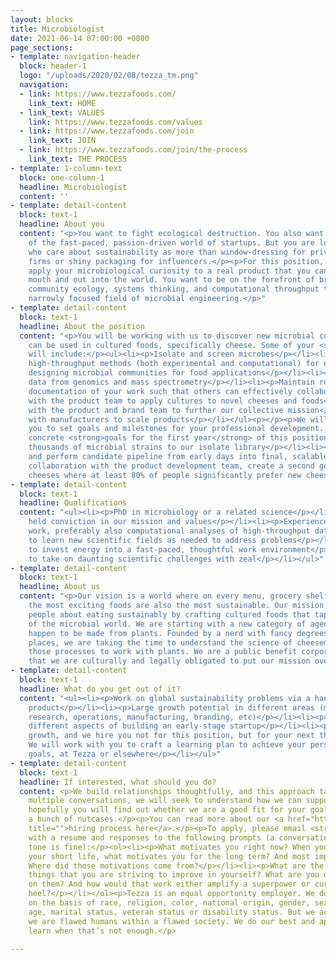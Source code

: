```yaml
---
layout: blocks
title: Microbiologist
date: 2021-06-14 07:00:00 +0000
page_sections:
- template: navigation-header
  block: header-1
  logo: "/uploads/2020/02/08/tezza_tm.png"
  navigation:
  - link: https://www.tezzafoods.com/
    link_text: HOME
  - link_text: VALUES
    link: https://www.tezzafoods.com/values
  - link: https://www.tezzafoods.com/join
    link_text: JOIN
  - link: https://www.tezzafoods.com/join/the-process
    link_text: THE PROCESS
- template: 1-column-text
  block: one-column-1
  headline: Microbiologist
  content: ''
- template: detail-content
  block: text-1
  headline: About you
  content: "<p>You want to fight ecological destruction. You also want to be a part
    of the fast-paced, passion-driven world of startups. But you are looking for people
    who care about sustainability as more than window-dressing for private equity
    firms or shiny packaging for influencers.</p><p>For this position, you want to
    apply your microbiological curiosity to a real product that you can put in your
    mouth and out into the world. You want to be on the forefront of bringing modern
    community ecology, systems thinking, and computational throughput to the still
    narrowly focused field of microbial engineering.</p>"
- template: detail-content
  block: text-1
  headline: About the position
  content: "<p>You will be working with us to discover new microbial cultures that
    can be used in cultured foods, specifically cheese. Some of your <strong>duties</strong>
    will include:</p><ul><li><p>Isolate and screen microbes</p></li><li><p>Develop
    high-throughput methods (both experimental and computational) for evaluating and
    designing microbial communities for food applications</p></li><li><p>Work with
    data from genomics and mass spectrometry</p></li><li><p>Maintain robust and reliable
    documentation of your work such that others can effectively collaborate with you</p></li><li><p>Work
    with the product team to apply cultures to novel cheeses and foods</p></li><li><p>Work
    with the product and brand team to further our collective mission</p></li><li><p>Work
    with manufacturers to scale products</p></li></ul><p></p><p>We will work with
    you to set goals and milestones for your professional development. Some of the
    concrete <strong>goals for the first year</strong> of this position are:</p><ul><li><p>Add
    thousands of microbial strains to our isolate library</p></li><li><p>Help build
    and perform candidate pipeline from early days into final, scalable products</p></li><li><p>In
    collaboration with the product development team, create a second generation of
    cheeses where at least 80% of people significantly prefer new cheese versions</p></li></ul>"
- template: detail-content
  block: text-1
  headline: Qualifications
  content: "<ul><li><p>PhD in microbiology or a related science</p></li><li><p>A deeply
    held conviction in our mission and values</p></li><li><p>Experience in experimental
    work, preferably also computational analyses of high-throughput data</p></li><li><p>Eager
    to learn new scientific fields as needed to address problems</p></li><li><p>Excited
    to invest energy into a fast-paced, thoughtful work environment</p></li><li><p>Desire
    to take on daunting scientific challenges with zeal</p></li></ul>"
- template: detail-content
  block: text-1
  headline: About us
  content: "<p>Our vision is a world where on every menu, grocery shelf, and table,
    the most exciting foods are also the most sustainable. Our mission is to excite
    people about eating sustainably by crafting cultured foods that tap into the diversity
    of the microbial world. We are starting with a new category of aged, hard cheeses—that
    happen to be made from plants. Founded by a nerd with fancy degrees from fancy
    places, we are taking the time to understand the science of cheesemaking and manipulating
    those processes to work with plants. We are a public benefit corporation, meaning
    that we are culturally and legally obligated to put our mission over money.</p>"
- template: detail-content
  block: text-1
  headline: What do you get out of it?
  content: "<ul><li><p>Work on global sustainability problems via a hands-on, tasty
    product</p></li><li><p>Large growth potential in different areas (management,
    research, operations, manufacturing, branding, etc)</p></li><li><p>Learn about
    different aspects of building an early-stage startup</p></li><li><p>We focus on
    growth, and we hire you not for this position, but for your next three positions.
    We will work with you to craft a learning plan to achieve your personal and career
    goals, at Tezza or elsewhere</p></li></ul>"
- template: detail-content
  block: text-1
  headline: If interested, what should you do?
  content: <p>We build relationships thoughtfully, and this approach takes time. Over
    multiple conversations, we will seek to understand how we can support you, and
    hopefully you will find out whether we are a good fit for your goals or simply
    a bunch of nutcases.</p><p>You can read more about our <a href="https://www.tezzafoods.com/join/the-process"
    title="">hiring process here</a>.</p><p>To apply, please email <strong>join@tezzafoods.com</strong>
    with a resume and responses to the following prompts (a conversational, unpolished
    tone is fine):</p><ol><li><p>What motivates you right now? When you think about
    your short life, what motivates you for the long term? And most important, why?
    Where did those motivations come from?</p></li><li><p>What are the most important
    things that you are striving to improve in yourself? What are you doing to work
    on them? And how would that work either amplify a superpower or cure an achilles
    heel?</p></li></ol><p>Tezza is an equal opportunity employer. We do not discriminate
    on the basis of race, religion, color, national origin, gender, sexual orientation,
    age, marital status, veteran status or disability status. But we acknowledge that
    we are flawed humans within a flawed society. We do our best and apologize and
    learn when that’s not enough.</p>

---
```

